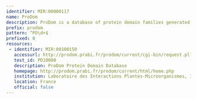 ```yaml
---
identifier: MIR:00000117
name: ProDom
description: ProDom is a database of protein domain families generated from the global comparison of all available protein sequences.
prefix: prodom
pattern: ^PD\d+$
prefixed: 0
resources:
 - identifier: MIR:00100150
   accessurl: http://prodom.prabi.fr/prodom/current/cgi-bin/request.pl?question=DBEN&query=${id}
   test_id: PD10000
   description: ProDom Protein Domain Database
   homepage: http://prodom.prabi.fr/prodom/current/html/home.php
   institution: Laboratoire des Interactions Plantes-Microorganismes, INRA/CNRS
   location: France
   official: false
---
```

